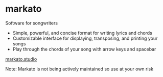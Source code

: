 # markato
Software for songwriters

* Simple, powerful, and concise format for writing lyrics and chords
* Customizable interface for displaying, transposing, and printing your songs
* Play through the chords of your song with arrow keys and spacebar

[markato.studio](https://markato.studio)

Note: Markato is not being actively maintained so use at your own risk